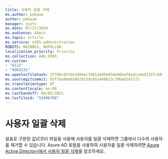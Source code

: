 ```yaml
---
title: 사용자 일괄 삭제
ms.author: pebaum
author: pebaum
manager: scotv
ms.date: 07/27/2020
ms.audience: Admin
ms.topic: article
ms.service: o365-administration
ROBOTS: NOINDEX, NOFOLLOW
localization_priority: Priority
ms.collection: Adm_O365
ms.custom:
- "6112"
- "9003231"
ms.openlocfilehash: 3f78bc03fde1984ecfd813449e034a9deaf6e4ca4ed1257c89137590e5e55f3c
ms.sourcegitcommit: b5f7da89a650d2915dc652449623c78be6247175
ms.translationtype: HT
ms.contentlocale: ko-KR
ms.lasthandoff: 08/05/2021
ms.locfileid: "53996708"
---
```

# <a name="bulk-delete-user"></a>사용자 일괄 삭제

쉼표로 구분된 값(CSV) 파일을 사용해 사용자를 일괄 삭제하면 그룹에서 다수의 사용자를 제거할 수 있습니다. Azure AD 포털을 사용하여 사용자를 일괄 삭제하려면 [Azure Active Directory에서 사용자 일괄 삭제](https://docs.microsoft.com/azure/active-directory/users-groups-roles/users-bulk-delete)를 참조하세요.